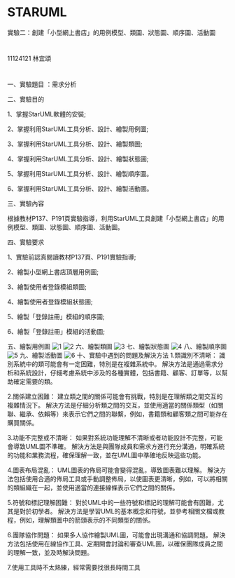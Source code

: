 # STARUML
實驗二：創建「小型網上書店」的用例模型、類圖、狀態圖、順序圖、活動圖
#
11124121 林宜頌
#
一、實驗題目 ：需求分析

二、實驗目的

1、掌握StarUML軟體的安裝;

2、掌握利用StarUML工具分析、設計、繪製用例圖;

3、掌握利用StarUML工具分析、設計、繪製類圖;

4、掌握利用StarUML工具分析、設計、繪製狀態圖;

5、掌握利用StarUML工具分析、設計、繪製順序圖。

6、掌握利用StarUML工具分析、設計、繪製活動圖。

三、實驗內容

根據教材P137、P191頁實驗指導，利用StarUML工具創建「小型網上書店」的用例模型、類圖、狀態圖、順序圖、活動圖。

四、實驗要求

1、實驗前認真閱讀教材P137頁、P191實驗指導;

2、繪製小型網上書店頂層用例圖;

3、繪製使用者登錄模組類圖;

4、繪製使用者登錄模組狀態圖;

5、繪製「登錄註冊」模組的順序圖;

6、繪製「登錄註冊」模組的活動圖;

五、繪製用例圖
![1](https://github.com/user-attachments/assets/f64e0b6b-807a-453e-9cb2-800564bc3ad6)
![2](https://github.com/user-attachments/assets/7152f222-17ef-43f1-9dd9-4dbc6ff0374c)
六、繪製類圖
![3](https://github.com/user-attachments/assets/2c17f887-4873-4411-ac0e-4896b97979c1)
七、繪製狀態圖
![4](https://github.com/user-attachments/assets/6ce845c4-8aca-4762-af05-54a7b7364466)
八、繪製順序圖
![5](https://github.com/user-attachments/assets/20da7d40-39f5-4d87-8143-c1aef6d34a92)
九、繪製活動圖
![6](https://github.com/user-attachments/assets/a7cda8fa-5d77-4596-9bc1-06ecbfcafca3)
十、實驗中遇到的問題及解決方法
1.類識別不清晰： 識別系統中的類可能會有一定困難，特別是在複雜系統中。 解決方法是通過需求分析和系統設計，仔細考慮系統中涉及的各種實體，包括書籍、顧客、訂單等，以幫助確定需要的類。

2.關係建立困難： 建立類之間的關係可能會有挑戰，特別是在理解類之間交互的複雜情況下。 解決方法是仔細分析類之間的交互，並使用適當的關係類型（如關聯、繼承、依賴等）來表示它們之間的聯繫，例如，書籍類和顧客類之間可能存在購買關係。

3.功能不完整或不清晰： 如果對系統功能理解不清晰或者功能設計不完整，可能會導致UML圖不準確。 解決方法是與團隊成員和需求方進行充分溝通，明確系統的功能和業務流程，確保理解一致，並在UML圖中準確地反映這些功能。

4.圖表布局混亂： UML圖表的佈局可能會變得混亂，導致圖表難以理解。 解決方法包括使用合適的佈局工具或手動調整佈局，以使圖表更清晰，例如，可以將相關的類組織在一起，並使用適當的連接線條表示它們之間的關係。

5.符號和標記理解困難： 對於UML中的一些符號和標記的理解可能會有困難，尤其是對於初學者。 解決方法是學習UML的基本概念和符號，並參考相關文檔或教程，例如，理解類圖中的箭頭表示的不同類型的關係。

6.團隊協作問題： 如果多人協作繪製UML圖，可能會出現溝通和協調問題。 解決方法包括使用在線協作工具、定期開會討論和審查UML圖，以確保團隊成員之間的理解一致，並及時解決問題。

7.使用工具時不太熟練，經常需要找很長時間工具
